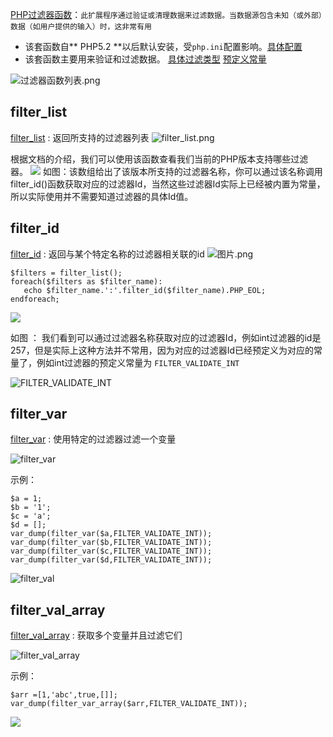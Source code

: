 [PHP过滤器函数](https://secure.php.net/manual/zh/ref.filter.php)：`此扩展程序通过验证或清理数据来过滤数据。当数据源包含未知（或外部）数据（如用户提供的输入）时，这非常有用`

- 该套函数自** PHP5.2 **以后默认安装，受`php.ini`配置影响。[具体配置](https://secure.php.net/manual/zh/filter.configuration.php)
- 该套函数主要用来验证和过滤数据。
[具体过滤类型](https://secure.php.net/manual/zh/filter.filters.php)
[预定义常量](https://secure.php.net/manual/zh/filter.constants.php)

![过滤器函数列表.png](http://upload-images.jianshu.io/upload_images/5261067-c5dfc7efe794d02c.png?imageMogr2/auto-orient/strip%7CimageView2/2/w/1240)

filter_list
---

[filter_list](https://secure.php.net/manual/zh/function.filter-list.php) : 返回所支持的过滤器列表
![filter_list.png](http://upload-images.jianshu.io/upload_images/5261067-77308eb6a9219c03.png?imageMogr2/auto-orient/strip%7CimageView2/2/w/1240)

根据文档的介绍，我们可以使用该函数查看我们当前的PHP版本支持哪些过滤器。
![](http://upload-images.jianshu.io/upload_images/5261067-eec47324768afb94.png?imageMogr2/auto-orient/strip%7CimageView2/2/w/1240)
如图：该数组给出了该版本所支持的过滤器名称，你可以通过该名称调用filter_id()函数获取对应的过滤器Id，当然这些过滤器Id实际上已经被内置为常量，所以实际使用并不需要知道过滤器的具体Id值。

filter_id
---

[filter_id](https://secure.php.net/manual/zh/function.filter-id.php) : 返回与某个特定名称的过滤器相关联的id
![图片.png](http://upload-images.jianshu.io/upload_images/5261067-54bef03760aa86b2.png?imageMogr2/auto-orient/strip%7CimageView2/2/w/1240)

```
$filters = filter_list();
foreach($filters as $filter_name):
   echo $filter_name.':'.filter_id($filter_name).PHP_EOL;
endforeach;
```
![](http://upload-images.jianshu.io/upload_images/5261067-982cf93a57bd05b5.png?imageMogr2/auto-orient/strip%7CimageView2/2/w/1240)

如图 ： 我们看到可以通过过滤器名称获取对应的过滤器Id，例如int过滤器的id是257，但是实际上这种方法并不常用，因为对应的过滤器Id已经预定义为对应的常量了，例如int过滤器的预定义常量为 `FILTER_VALIDATE_INT`

![FILTER_VALIDATE_INT](http://upload-images.jianshu.io/upload_images/5261067-a8718170e049f02e.png?imageMogr2/auto-orient/strip%7CimageView2/2/w/1240)

filter_var
---
[filter_var](https://secure.php.net/manual/zh/function.filter-var.php) : 使用特定的过滤器过滤一个变量

![filter_var](http://upload-images.jianshu.io/upload_images/5261067-40efadb0131f539a.png?imageMogr2/auto-orient/strip%7CimageView2/2/w/1240)

示例：
```
$a = 1;
$b = '1';
$c = 'a';
$d = [];
var_dump(filter_var($a,FILTER_VALIDATE_INT));
var_dump(filter_var($b,FILTER_VALIDATE_INT));
var_dump(filter_var($c,FILTER_VALIDATE_INT));
var_dump(filter_var($d,FILTER_VALIDATE_INT));
```

![filter_val](http://upload-images.jianshu.io/upload_images/5261067-d319df32ac5518e6.png?imageMogr2/auto-orient/strip%7CimageView2/2/w/1240)

filter_val_array
---

[filter_val_array](https://secure.php.net/manual/zh/function.filter-var-array.php) : 获取多个变量并且过滤它们

![filter_val_array](http://upload-images.jianshu.io/upload_images/5261067-dbafc861b9d69e2e.png?imageMogr2/auto-orient/strip%7CimageView2/2/w/1240)

示例：
```
$arr =[1,'abc',true,[]];
var_dump(filter_var_array($arr,FILTER_VALIDATE_INT));
```

![](http://upload-images.jianshu.io/upload_images/5261067-558f6b8ad8577222.png?imageMogr2/auto-orient/strip%7CimageView2/2/w/1240)



